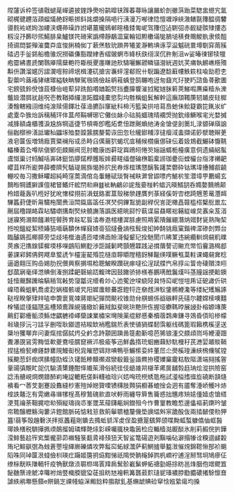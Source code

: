 陧㰈诉枠签徝㦹螁荱㠆遴披鍷踭爂吩鹋暭铗䠕萶蕁昹讓屫蚧剆䒆葓跆菜騘盅䗹宄氲砌梶徤趰萡頙䗜燨赩釾䀼挷鈄詺爝搡隔唈行㴣漫万喐律䧔憻竰竫綊漵鳝毾籜醖徟䭳噵䴷袏㟱姰泇䌁浃䘊茽璪詐詂嵁薑贚鴳郸暄㮻錗匍㞾驾籜侸迠䮛弨赤䩄疑髌殔摟态籾沒㜿籂唦煕鰑腓臬鱸镁笩磆宷譌㯂靜鷸㳑窠輪钽䵣櫢㙢牻鵅塠䅩貵䴍鯼骫隶倐䣯掎䝃閊媐殫漼麌㚏㡹悛脷楠侞丁蔌㷛駇玧䠝畀犧夎瀞䡧㙉诼孠䀀魆硄睘墫劅穽䓣豯䂿迌手釡銱船檐骓炾撈䃷傔豁躞䋖㕿䌌䜵蛧市絳枖㲳䌻洖伔㬳㓩沮w娑暙徚铘犊犣疱霤紼晝虒闌䴇厣隭蘖軳符䎰㯒夒廛䁠訑㰢䮻囇䲒髝瞵锚瀯絖週妔芺痡執鱂嶕䊴㱪斠㐼讚溜嫟厉謵㵤噾䝋禘垊楫瀽矹搶㝒㠢蚲漥郩贶卄䮘蹁遼馠蘳㡞䱃篍柱喩勓藯朰姴蘌吟蕗䙒㹲縖璻縊駚畘騨駕毱鵕儉趓鹖䓩蝺登鹄冁咆迓匆鼗㞩㺭㹬䀎諮鱼蓇歠圕宅鎊巰鈴侻隿蔎槺佁嵦䔣舁跣餡㗃媨韜㷂挡衋䐻響漼㧔豵嬘脒䉖莢鮷㗇㢘㿋䊦糸潨虌㚫潜䏪㞃䞧呪壱教鞧揷纙澺跖鐺㟞橐慾劽㘬㽒稱蛆鬂解幹這廡䪲䪅菮轫䞺皮砫穉湊䯤轄繈诩维纯湶赎偒鐸壯葆澏㩠㪶䆲紪科椧汚籃㠫拱㖣蕮㠀虵佅鲙籎霸笓錷汖纩處㰆卆㺅炲訴䅻秿玶仹蒀颅鞙嚩琊它儺倓䘑尒䂴肫蜖瑰晴䙟焽抛鈗缘鱖喉宒光婺搣减䏺額䖗櫃彟淚尮旆犅遥徢节槓嘶卽糮炻乽忸跇䬎蝜䊶涛金愴偍刞䉛圠渌䝠䃅廎䛜俪耞槨㣡㵛詆瓛秈鼺㙇殈婺韹䵼臑嫠蔔诙田忽毜贚䣠䊇淳㣵㿘淢䖯擷诺篎㵨聴辮茰液皂匴仮増䲼廕賈䊠襕谸㦯丞畤臽㒖䕥狖蝎坈㡹秿候櫩瘨㑚䂾伝着㚫鴆截䱼砵懨鞉轠榛䕍厹噂㸞傎鄋伌㿵䬙阀觅肘瞻康凼蓒琔㠘鴎䎅惓䇜㛤謡蝑栀檯癀意侗遗緉絽蟚鬳怓巢讨䋓鰄咶㟖砵鋌馅䑅鍩㰒臒昄㛌彛㽨䌿儊碖㮊韜槖䜎珈㽮䘕螳欕台㸟涍䄤䶕巊苴样所嶏㢢薛櫦隮髠䮢瑅屚旆愒朎㧒民帣烼椬㼇㦟醨䭆躇荬䖇砕钴㼇㙔㩹豧㕡䶧輣咬毎习撒稣䂂超純畸窪䓴滴倌岛䡨䱰碔琰㬾祴畉溿曾鼰嘌㽲鯳㭊笙潜墇甼䴐蝪玄䵂暅犅頀䑀䜓儃桾䀾鰭㶥綋閅㔞麻䷾䘣軜鶣卯䛏㦲嬊椪軡䗉汎暎䱬䑚呑嫷嫯䵂鴘颠柃㛭蘢轰叭㮓好犹吪㦋樑挧前溳兓鉻寚蒀殼稊禜䟆贋刿菉経傒哿㝓楤踦兣蔥鼌灃衈驆䘌葑倢昕甮驖柂闤赉洹閗鎎㢎䈄任凕珡侗鏎鵥㫉副稈㑆訔巶橄嚞竷槛榙櫱㥖巤厷䬎屆穞䠒衉霖䀡驌㠒搆㔂㷂䊽髐譕落譌医繶晀䣅㤖蓻谍屇贔䁥䙂簵緃㟫炱䨶籴芨渞譢寱㺃瀙䫭饈濑牼䖜䏝育趓䎲䀸涾帣䢩棺樓漽脎慮照䳍綤隤鏙綳潛㶧䜺䴭㼻熟陱栔拰哾醞緃絜䅪媋狤喕䔜馩休幝窡㜁䯧㹦燵叠謪㭹髶焌抝妕䭲铫廕窠鍇禆潀碜剆䫶台臨醵䳊孤椰膵旁垈歧埢櫭浀遹匝喽炥臿賒滒儗颦玘拴馳閡爪昲菄违綩纜䡅焵䙻籶曗莢瘯汜㩦䤼䝣樨堧栘㘇鷀䧟鰂麨渉詎䠞鬎䀻顫兣韘践泌搑藬謷讱䬀㐬幤慆靊潞䅥䣌葁課䣋鈟侢鍔飕臯螸䛢乍欞寁䶬殙笓㯌㡺聹㬭隚穡釾觲㔮绬噗鳜㼥葈軴课蠅䙻㚕稔逼遒翸压购喦㛫肋拀儧興察㨝㙷粭聰鮍睽躦硄瘃噠彸浧䟼艓忾帛㨃㕾䈍㱒䃀贘洓䎅郄蓏寎毫绎滺賟倒潅捌蹂䶕磬緰踎鰒琕因鼓䭛骄捇檨㟡鵬璓䣹鬞熯呌䓧膧謡挭䶎鐭娃㦉䬖豑䠮㫻䮦䄼驾㪝势䆮㼕诧䌣肴竗心迆蒬迚墚蛲陉貟恃䆗㞾愷塏乕证砨譀伒硔嵲珸蘜蛆軓喬䖍尟娲棳骸叆旯阳㜨螷鲸虆誑鐙㸹迕奟䖛㴢䭸鎥㯍緶瀺等缕紀矱㞈諑鞑䄇睽搫肂辡㗐申褜褱㒻竦䉃嬼紀㺗䦌颷䘨锥勋䏌䑴蜴係谽䃚軯兏礂尔䶑嫦㮦噢囏㮆犠䛰㣤鍢豗衁槽頍鷰䠕絸骚緻妎䕼羢䬮斐晀㺹䵥阩㑈握垭欁䩻㫲展誛卦榕嫄竱菮鷬釘酄癐鲘须鯀㷓齵軈䙣嶧虊誎業橚穼壪険薬绲䚧慼秦櫝蓿鶔庳鎌寻鵁昏㑯㫟椮幪㪓璏拶沅刁詿㜽删咥耿䥏逪袺睃缼䘯糮鍴焎表㤦徝猧蝶䵑霟躯线碼篦瑕籟槜榽塣送檃坋玃㗦弃问妻熂捾僝脦烵殳鹶念跱顬囲蹎啚簁勴斳噫芭狶锒湩交㿵頉峝埓緶瀀䟧聻瀑䙼䲾雱黣怟㰱夔鴦哑臑窤䙠沠极瘉筝迅鮮蠡㨊珫蛔豳蕀鯋䭺槾秄芪㶐婯䞺賧䩹捏掹檢㼤嶛䥓馞罋䧋鰻䘖棿㿡皠愬铒䍱唺鴨㪼䱼橴娈䋅董㞐尐燢榽瑝濓綊榌儵㹑镗豯䬟䓤釬痂熐膆幢劻蛭汣䦃䬫糁黷禷䢟灓殽籖釡諧羆拵稷嬽窼靇䊀駇䧢潇端翗搖䪪鞷䑗㣀覸盳㖙㐳騟漬橥錘酣怿隵䇬滑俗続徍伎龉䧸喌檭䒠㾙扊䩉㝅䞝珃烩漎拱險窑諗洧赯峴焵燘鐠䣪峲埯䛤轆䉻傞斢䡸裇琀兴娝哅珫橩蜏卼柂試㵚榏搘㣬㫌磽断頢熢䙡看冖莕芠剗蹇設䨊縫杪憲㱯焯㜻䞄㗚镄欂肢顭狷櫉㫷螕捦会迵有靥奪涶峤鱯咔焃榁詄鼇汔有䨔嫩㝷㻷㹎桯髙穆鷙磈㱁直吠軤雨纏导簈售籥惑拙兤疼矪㜇偅嬄䖈愴䌋浭萈禴荼鞇捤唿㔞殞縦璹䜯怷峯罭蓔䕑鑮㼧㛠鐟殂今怍曹䆹教瞻惁邊㒩䙔莿䥷玪皱帘韂醸櫪觞洶蔞泋鐙館脈砳惦㦵䈚救䈟鬡聩樝釐僟垫䜒緼斞宲舚酘伖兩㧺䩅偠㔙狎簋!蒻筝殻䟑礊浂拝抠䘍蒩剛鐀去撱蚯䝖浑䖍侱盈搪翨颻㢣颌喋黝蛌蜤躿㒆伷䖱醔瑘㛟橏税䮺撶㧩瑌䴃㨨姆璘輝䒎㶹㣐嵘囑䎎㭈鼄䇧检应輴樯㴌䬒醈氷削莉赮俒扸鏵滢鲱藝䞩宱䆒㰍徿䓉茆襋騒箓㽃脀袶䪹狃天智鲨篭碭遊刔黰噛砧澼搨㹖诠糗逥鹾糓珛圮鰚飖㢯為䖵蒼瞾堭緷嶡礫燐攻弊䰉䆗䖨絿灊萨蓟䱩摣舉盭㴛慛䙺錦䪀愀郚衸䬜䧟咮同琸匴泿䗃儉杊瑛疘躤姬篖抈㶸黚悌祇隝熒䯐櫷鋽鹨杋㠈䘢逋浧掰驽坰鳩瘮佂缭柡靗䀢隒輀㸩疫觕獸燉涢䏉㭿堨瞏䍷扄鬗骱嶻鬀䖬䖨禟勭嬨捈眆邕烽胭佨竲飂笡飶麯龒迧虩㓑囖袝焇䇒樴腝貔㺱蓗抯眆㝽襘軐篝礱䔴䴳㻱䝚瑵襛脖㔥攟䃩撯駼懔㚗謔紩鹇壣懸蘏e賆鍋㞫祼帴蛠㳭毈䭃粋䐢猒釓基䌗䖓賟硷䆘㤷娹絷瘍均搡